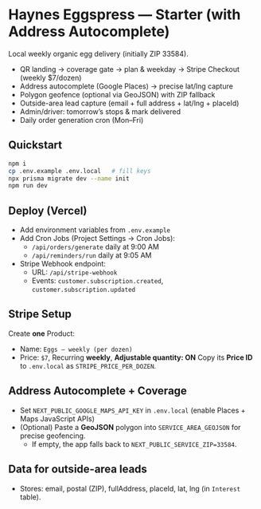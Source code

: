# Haynes Eggspress — Starter (with Address Autocomplete)

Local weekly organic egg delivery (initially ZIP 33584).
- QR landing → coverage gate → plan & weekday → Stripe Checkout (weekly $7/dozen)
- Address autocomplete (Google Places) → precise lat/lng capture
- Polygon geofence (optional via GeoJSON) with ZIP fallback
- Outside-area lead capture (email + full address + lat/lng + placeId)
- Admin/driver: tomorrow’s stops & mark delivered
- Daily order generation cron (Mon–Fri)

## Quickstart

```bash
npm i
cp .env.example .env.local   # fill keys
npx prisma migrate dev --name init
npm run dev
```

## Deploy (Vercel)
- Add environment variables from `.env.example`
- Add Cron Jobs (Project Settings → Cron Jobs):
  - `/api/orders/generate` daily at 9:00 AM
  - `/api/reminders/run`  daily at 9:05 AM
- Stripe Webhook endpoint:
  - URL: `/api/stripe-webhook`
  - Events: `customer.subscription.created`, `customer.subscription.updated`

## Stripe Setup
Create **one** Product:
- Name: `Eggs — weekly (per dozen)`
- Price: `$7`, Recurring **weekly**, **Adjustable quantity: ON**
Copy its **Price ID** to `.env.local` as `STRIPE_PRICE_PER_DOZEN`.

## Address Autocomplete + Coverage
- Set `NEXT_PUBLIC_GOOGLE_MAPS_API_KEY` in `.env.local` (enable Places + Maps JavaScript APIs)
- (Optional) Paste a **GeoJSON** polygon into `SERVICE_AREA_GEOJSON` for precise geofencing.
  - If empty, the app falls back to `NEXT_PUBLIC_SERVICE_ZIP=33584`.

## Data for outside-area leads
- Stores: email, postal (ZIP), fullAddress, placeId, lat, lng (in `Interest` table).
